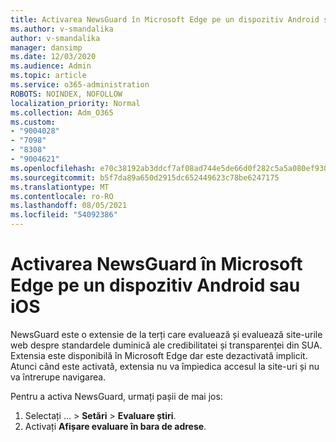 ```yaml
---
title: Activarea NewsGuard în Microsoft Edge pe un dispozitiv Android sau iOS
ms.author: v-smandalika
author: v-smandalika
manager: dansimp
ms.date: 12/03/2020
ms.audience: Admin
ms.topic: article
ms.service: o365-administration
ROBOTS: NOINDEX, NOFOLLOW
localization_priority: Normal
ms.collection: Adm_O365
ms.custom:
- "9004028"
- "7098"
- "8308"
- "9004621"
ms.openlocfilehash: e70c38192ab3ddcf7af08ad744e5de66d0f282c5a5a080ef930f5f50b9f9e3d6
ms.sourcegitcommit: b5f7da89a650d2915dc652449623c78be6247175
ms.translationtype: MT
ms.contentlocale: ro-RO
ms.lasthandoff: 08/05/2021
ms.locfileid: "54092386"
---
```

# <a name="turn-on-newsguard-in-microsoft-edge-on-an-android-or-ios-device"></a>Activarea NewsGuard în Microsoft Edge pe un dispozitiv Android sau iOS

NewsGuard este o extensie de la terți care evaluează și evaluează site-urile web despre standardele duminică ale credibilitatei și transparenței din SUA. Extensia este disponibilă în Microsoft Edge dar este dezactivată implicit. Atunci când este activată, extensia nu va împiedica accesul la site-uri și nu va întrerupe navigarea.

Pentru a activa NewsGuard, urmați pașii de mai jos:
1. Selectați ... > **Setări**  >  **Evaluare știri**.
2. Activați **Afișare evaluare în bara de adrese**.
